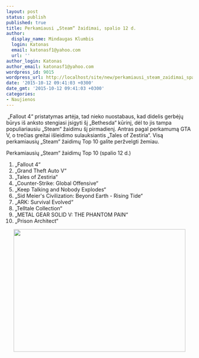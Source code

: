 ```yaml
---
layout: post
status: publish
published: true
title: Perkamiausi „Steam“ žaidimai, spalio 12 d.
author:
  display_name: Mindaugas Klumbis
  login: Katonas
  email: katonasf1@yahoo.com
  url: ''
author_login: Katonas
author_email: katonasf1@yahoo.com
wordpress_id: 9015
wordpress_url: http://localhost/site/new/perkamiausi_steam_zaidimai_spalio_12_d/
date: '2015-10-12 09:41:03 +0300'
date_gmt: '2015-10-12 09:41:03 +0300'
categories:
- Naujienos
---
```

<p>
	&nbsp;&bdquo;Fallout 4&ldquo; pristatymas artėja, tad nieko nuostabaus, kad didelis gerbėjų būrys i&scaron; anksto stengiasi įsigyti &scaron;į &bdquo;Bethesda&ldquo; kūrinį, dėl to jis tampa populiariausiu &bdquo;Steam&ldquo; žaidimu &scaron;į pirmadienį. Antras pagal perkamumą GTA V, o trečias greitai i&scaron;leidimo sulauksiantis &bdquo;Tales of Zestiria&ldquo;. Visą perkamiausių &bdquo;Steam&ldquo; žaidimų Top 10 galite peržvelgti žemiau.</p>
<p>
	Perkamiausių &bdquo;Steam&ldquo; žaidimų Top 10 (spalio 12 d.)</p>
<ol>
<li>
		&bdquo;Fallout 4&ldquo;</li>
<li>
		&bdquo;Grand Theft Auto V&ldquo;</li>
<li>
		&bdquo;Tales of Zestiria&ldquo;</li>
<li>
		&bdquo;Counter-Strike: Global Offensive&ldquo;</li>
<li>
		&bdquo;Keep Talking and Nobody Explodes&ldquo;</li>
<li>
		&bdquo;Sid Meier&#39;s Civilization: Beyond Earth - Rising Tide&ldquo;</li>
<li>
		&bdquo;ARK: Survival Evolved&ldquo;</li>
<li>
		&bdquo;Telltale Collection&ldquo;</li>
<li>
		&bdquo;METAL GEAR SOLID V: THE PHANTOM PAIN&ldquo;</li>
<li>
		&bdquo;Prison Architect&ldquo;</li>
</ol>
<p style="text-align: center;">
	<a href="http://store.steampowered.com/search/?filter=topsellers"><img alt="" src="http://technews.lt/userfiles/steam 1012.PNG" style="width: 464px; height: 332px;" /></a></p>
